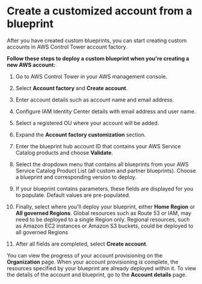 # Create a customized account from a blueprint<a name="create-afc-customized-account"></a>

After you have created custom blueprints, you can start creating custom accounts in AWS Control Tower account factory\. 

**Follow these steps to deploy a custom blueprint when you're creating a new AWS account:**

1. Go to AWS Control Tower in your AWS management console\. 

1. Select **Account factory** and **Create account**\.

1. Enter account details such as account name and email address\.

1. Configure IAM Identity Center details with email address and user name\. 

1. Select a registered OU where your account will be added\.

1. Expand the **Account factory customization** section\.

1. Enter the blueprint hub account ID that contains your AWS Service Catalog products and choose **Validate**\.

1. Select the dropdown menu that contains all blueprints from your AWS Service Catalog Product List \(all custom and partner blueprints\)\. Choose a blueprint and corresponding version to deploy\. 

1. If your blueprint contains parameters, these fields are displayed for you to populate\. Default values are pre\-populated\. 

1. Finally, select where you'll deploy your blueprint, either **Home Region** or **All governed Regions**\. Global resources such as Route 53 or IAM, may need to be deployed to a single Region only\. Regional resources, such as Amazon EC2 instances or Amazon S3 buckets, could be deployed to all governed Regions

1. After all fields are completed, select **Create account**\.

You can view the progress of your account provisioning on the **Organization** page\. When your account provisioning is complete, the resources specified by your blueprint are already deployed within it\. To view the details of the account and blueprint, go to the **Account details** page\.